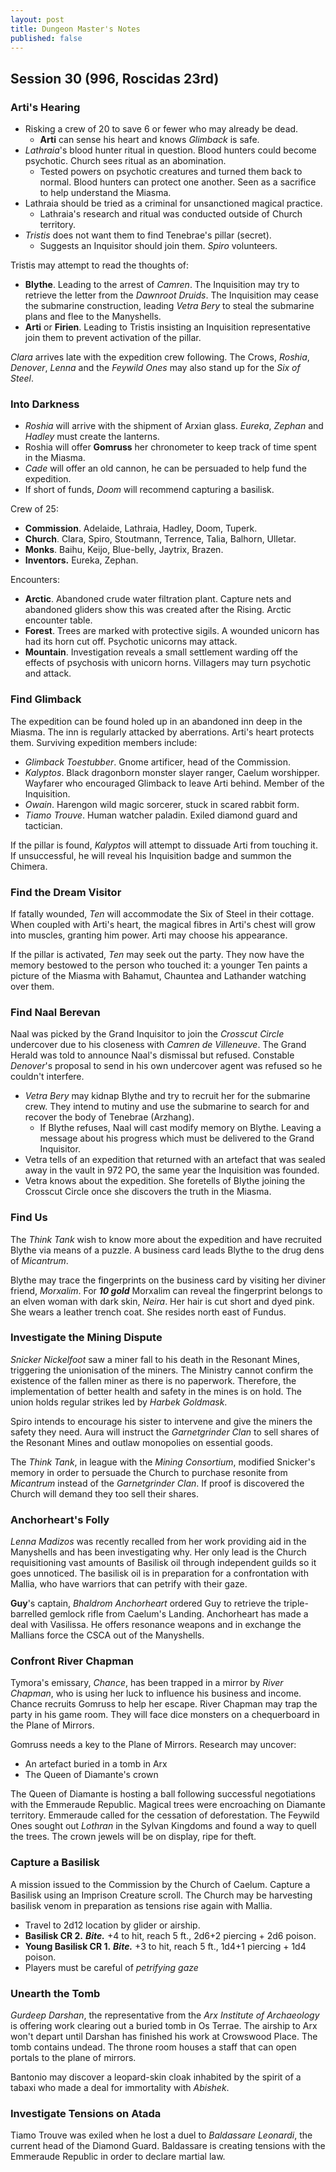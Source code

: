 ```yaml
---
layout: post
title: Dungeon Master's Notes
published: false
---
```


## **Session 30 (996, Roscidas 23rd)**

### Arti's Hearing

- Risking a crew of 20 to save 6 or fewer who may already be dead.
  - **Arti** can sense his heart and knows *Glimback* is safe.
- *Lathraia*'s blood hunter ritual in question. Blood hunters could become psychotic. Church sees ritual as an abomination.
  - Tested powers on psychotic creatures and turned them back to normal. Blood hunters can protect one another. Seen as a sacrifice to help understand the Miasma.
- Lathraia should be tried as a criminal for unsanctioned magical practice.
  - Lathraia's research and ritual was conducted outside of Church territory.
- *Tristis* does not want them to find Tenebrae's pillar (secret).
  - Suggests an Inquisitor should join them. *Spiro* volunteers.

Tristis may attempt to read the thoughts of:

- **Blythe**. Leading to the arrest of *Camren*. The Inquisition may try to retrieve the letter from the *Dawnroot Druids*. The Inquisition may cease the submarine construction, leading *Vetra Bery* to steal the submarine plans and flee to the Manyshells.
- **Arti** or **Firien**. Leading to Tristis insisting an Inquisition representative join them to prevent activation of the pillar.

*Clara* arrives late with the expedition crew following. The Crows, *Roshia*, *Denover*, *Lenna* and the *Feywild Ones* may also stand up for the *Six of Steel*.

### Into Darkness

- *Roshia* will arrive with the shipment of Arxian glass. *Eureka*, *Zephan* and *Hadley* must create the lanterns.
- Roshia will offer **Gomruss** her chronometer to keep track of time spent in the Miasma.
- *Cade* will offer an old cannon, he can be persuaded to help fund the expedition.
- If short of funds, *Doom* will recommend capturing a basilisk.

Crew of 25:

- **Commission**. Adelaide, Lathraia, Hadley, Doom, Tuperk.
- **Church**. Clara, Spiro, Stoutmann, Terrence, Talia, Balhorn, Ulletar.
- **Monks**. Baihu, Keijo, Blue-belly, Jaytrix, Brazen.
- **Inventors.** Eureka, Zephan.

Encounters:

- **Arctic**. Abandoned crude water filtration plant. Capture nets and abandoned gliders show this was created after the Rising. Arctic encounter table.
- **Forest**. Trees are marked with protective sigils. A wounded unicorn has had its horn cut off. Psychotic unicorns may attack.
- **Mountain**. Investigation reveals a small settlement warding off the effects of psychosis with unicorn horns. Villagers may turn psychotic and attack.

### Find Glimback

The expedition can be found holed up in an abandoned inn deep in the Miasma. The inn is regularly attacked by aberrations. Arti's heart protects them. Surviving expedition members include:

- *Glimback Toestubber*. Gnome artificer, head of the Commission.
- *Kalyptos*. Black dragonborn monster slayer ranger, Caelum worshipper. Wayfarer who encouraged Glimback to leave Arti behind. Member of the Inquisition.
- *Owain*. Harengon wild magic sorcerer, stuck in scared rabbit form.
- *Tiamo Trouve*. Human watcher paladin. Exiled diamond guard and tactician.

If the pillar is found, *Kalyptos* will attempt to dissuade Arti from touching it. If unsuccessful, he will reveal his Inquisition badge and summon the Chimera.

### Find the Dream Visitor

If fatally wounded, *Ten* will accommodate the Six of Steel in their cottage. When coupled with Arti's heart, the magical fibres in Arti's chest will grow into muscles, granting him power. Arti may choose his appearance.

If the pillar is activated, *Ten* may seek out the party. They now have the memory bestowed to the person who touched it: a younger Ten paints a picture of the Miasma with Bahamut, Chauntea and Lathander watching over them.

### Find Naal Berevan

Naal was picked by the Grand Inquisitor to join the *Crosscut Circle* undercover due to his closeness with *Camren de Villeneuve*. The Grand Herald was told to announce Naal's dismissal but refused. Constable *Denover*'s proposal to send in his own undercover agent was refused so he couldn't interfere.

- *Vetra Bery* may kidnap Blythe and try to recruit her for the submarine crew. They intend to mutiny and use the submarine to search for and recover the body of Tenebrae (Arzhang).
  - If Blythe refuses, Naal will cast modify memory on Blythe. Leaving a message about his progress which must be delivered to the Grand Inquisitor.
- Vetra tells of an expedition that returned with an artefact that was sealed away in the vault in 972 PO, the same year the Inquisition was founded.
- Vetra knows about the expedition. She foretells of Blythe joining the Crosscut Circle once she discovers the truth in the Miasma.

### Find Us

The *Think Tank* wish to know more about the expedition and have recruited Blythe via means of a puzzle. A business card leads Blythe to the drug dens of *Micantrum*.

Blythe may trace the fingerprints on the business card by visiting her diviner friend, *Morxalim*. For ***10 gold*** Morxalim can reveal the fingerprint belongs to an elven woman with dark skin, *Neira*. Her hair is cut short and dyed pink. She wears a leather trench coat. She resides north east of Fundus.

### Investigate the Mining Dispute

*Snicker Nickelfoot* saw a miner fall to his death in the Resonant Mines, triggering the unionisation of the miners. The Ministry cannot confirm the existence of the fallen miner as there is no paperwork. Therefore, the implementation of better health and safety in the mines is on hold. The union holds regular strikes led by *Harbek Goldmask*.

Spiro intends to encourage his sister to intervene and give the miners the safety they need. Aura will instruct the *Garnetgrinder Clan* to sell shares of the Resonant Mines and outlaw monopolies on essential goods.

The *Think Tank*, in league with the *Mining Consortium*, modified Snicker's memory in order to persuade the Church to purchase resonite from *Micantrum* instead of the *Garnetgrinder Clan*. If proof is discovered the Church will demand they too sell their shares.

### Anchorheart's Folly

*Lenna Madizos* was recently recalled from her work providing aid in the Manyshells and has been investigating why. Her only lead is the Church requisitioning vast amounts of Basilisk oil through independent guilds so it goes unnoticed. The basilisk oil is in preparation for a confrontation with Mallia, who have warriors that can petrify with their gaze.

**Guy**'s captain, *Bhaldrom Anchorheart* ordered Guy to retrieve the triple-barrelled gemlock rifle from Caelum's Landing. Anchorheart has made a deal with Vasilissa. He offers resonance weapons and in exchange the Mallians force the CSCA out of the Manyshells.

### Confront River Chapman

Tymora's emissary, *Chance*, has been trapped in a mirror by *River Chapman*, who is using her luck to influence his business and income. Chance recruits Gomruss to help her escape. River Chapman may trap the party in his game room. They will face dice monsters on a chequerboard in the Plane of Mirrors.

Gomruss needs a key to the Plane of Mirrors. Research may uncover:
- An artefact buried in a tomb in Arx
- The Queen of Diamante's crown

The Queen of Diamante is hosting a ball following successful negotiations with the Emmeraude Republic. Magical trees were encroaching on Diamante territory. Emmeraude called for the cessation of deforestation. The Feywild Ones sought out *Lothran* in the Sylvan Kingdoms and found a way to quell the trees. The crown jewels will be on display, ripe for theft.

### Capture a Basilisk

A mission issued to the Commission by the Church of Caelum. Capture a Basilisk using an Imprison Creature scroll. The Church may be harvesting basilisk venom in preparation as tensions rise again with Mallia.

- Travel to 2d12 location by glider or airship.
- **Basilisk CR 2.** ***Bite.*** +4 to hit, reach 5 ft., 2d6+2 piercing + 2d6 poison.
- **Young Basilisk CR 1.** ***Bite.*** +3 to hit, reach 5 ft., 1d4+1 piercing + 1d4 poison.
- Players must be careful of *petrifying gaze*

### Unearth the Tomb

*Gurdeep Darshan*, the representative from the *Arx Institute of Archaeology* is offering work clearing out a buried tomb in Os Terrae. The airship to Arx won't depart until Darshan has finished his work at Crowswood Place. The tomb contains undead. The throne room houses a staff that can open portals to the plane of mirrors.

Bantonio may discover a leopard-skin cloak inhabited by the spirit of a tabaxi who made a deal for immortality with *Abishek*.

### Investigate Tensions on Atada

Tiamo Trouve was exiled when he lost a duel to *Baldassare Leonardi*, the current head of the Diamond Guard. Baldassare is creating tensions with the Emmeraude Republic in order to declare martial law.
